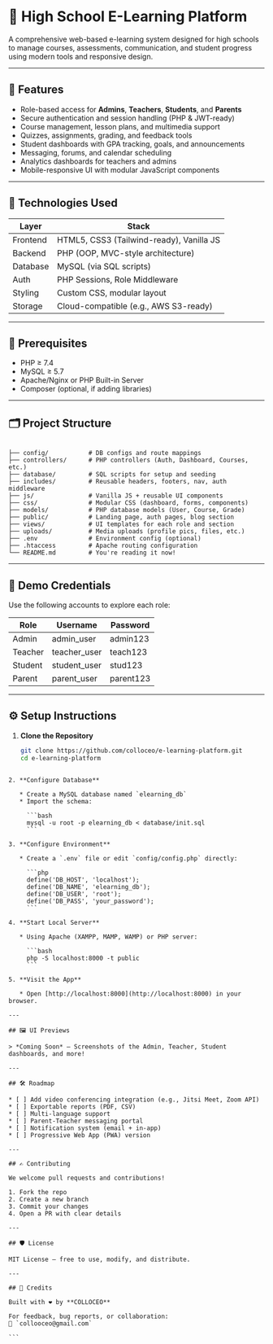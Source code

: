 
# 🏫 High School E-Learning Platform

A comprehensive web-based e-learning system designed for high schools to manage courses, assessments, communication, and student progress using modern tools and responsive design.

---

## 📌 Features

- Role-based access for **Admins**, **Teachers**, **Students**, and **Parents**
- Secure authentication and session handling (PHP & JWT-ready)
- Course management, lesson plans, and multimedia support
- Quizzes, assignments, grading, and feedback tools
- Student dashboards with GPA tracking, goals, and announcements
- Messaging, forums, and calendar scheduling
- Analytics dashboards for teachers and admins
- Mobile-responsive UI with modular JavaScript components

---

## 🚀 Technologies Used

| Layer         | Stack                                |
|--------------|----------------------------------------|
| Frontend     | HTML5, CSS3 (Tailwind-ready), Vanilla JS |
| Backend      | PHP (OOP, MVC-style architecture)     |
| Database     | MySQL (via SQL scripts)               |
| Auth         | PHP Sessions, Role Middleware         |
| Styling      | Custom CSS, modular layout            |
| Storage      | Cloud-compatible (e.g., AWS S3-ready) |

---

## 🧰 Prerequisites

- PHP ≥ 7.4
- MySQL ≥ 5.7
- Apache/Nginx or PHP Built-in Server
- Composer (optional, if adding libraries)

---

## 🗂️ Project Structure

```

├── config/           # DB configs and route mappings
├── controllers/      # PHP controllers (Auth, Dashboard, Courses, etc.)
├── database/         # SQL scripts for setup and seeding
├── includes/         # Reusable headers, footers, nav, auth middleware
├── js/               # Vanilla JS + reusable UI components
├── css/              # Modular CSS (dashboard, forms, components)
├── models/           # PHP database models (User, Course, Grade)
├── public/           # Landing page, auth pages, blog section
├── views/            # UI templates for each role and section
├── uploads/          # Media uploads (profile pics, files, etc.)
├── .env              # Environment config (optional)
├── .htaccess         # Apache routing configuration
└── README.md         # You're reading it now!

````

---

## 🔐 Demo Credentials

Use the following accounts to explore each role:

| Role     | Username     | Password   |
|----------|--------------|------------|
| Admin    | admin_user   | admin123   |
| Teacher  | teacher_user | teach123   |
| Student  | student_user | stud123    |
| Parent   | parent_user  | parent123  |

---

## ⚙️ Setup Instructions

1. **Clone the Repository**
   ```bash
   git clone https://github.com/colloceo/e-learning-platform.git
   cd e-learning-platform
````

2. **Configure Database**

   * Create a MySQL database named `elearning_db`
   * Import the schema:

     ```bash
     mysql -u root -p elearning_db < database/init.sql
     ```

3. **Configure Environment**

   * Create a `.env` file or edit `config/config.php` directly:

     ```php
     define('DB_HOST', 'localhost');
     define('DB_NAME', 'elearning_db');
     define('DB_USER', 'root');
     define('DB_PASS', 'your_password');
     ```

4. **Start Local Server**

   * Using Apache (XAMPP, MAMP, WAMP) or PHP server:

     ```bash
     php -S localhost:8000 -t public
     ```

5. **Visit the App**

   * Open [http://localhost:8000](http://localhost:8000) in your browser.

---

## 🖼️ UI Previews

> *Coming Soon* — Screenshots of the Admin, Teacher, Student dashboards, and more!

---

## 🛠️ Roadmap

* [ ] Add video conferencing integration (e.g., Jitsi Meet, Zoom API)
* [ ] Exportable reports (PDF, CSV)
* [ ] Multi-language support
* [ ] Parent-Teacher messaging portal
* [ ] Notification system (email + in-app)
* [ ] Progressive Web App (PWA) version

---

## ✍️ Contributing

We welcome pull requests and contributions!

1. Fork the repo
2. Create a new branch
3. Commit your changes
4. Open a PR with clear details

---

## 🛡️ License

MIT License — free to use, modify, and distribute.

---

## 📣 Credits

Built with ❤️ by **COLLOCEO**

For feedback, bug reports, or collaboration:
📧 `collooceo@gmail.com`

```

